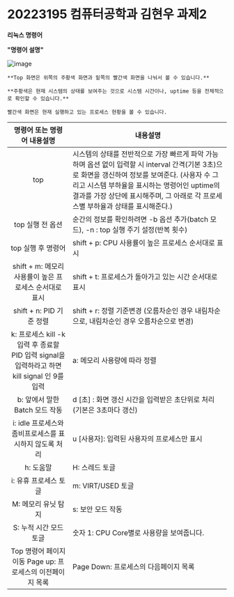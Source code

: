 # 20223195 컴퓨터공학과 김현우 과제2

**리눅스 명령어**

**"명령어 설명"** 

![image](https://user-images.githubusercontent.com/106826719/172023202-70da3ffc-e8fd-4077-9b76-d7b3776377bb.png)
```
**Top 화면은 위쪽의 주황색 화면과 밑쪽의 빨간색 화면을 나눠서 볼 수 있습니다.**

**주황색은 현재 시스템의 상태를 보여주는 것으로 시스템 시간이나, uptime 등을 전체적으로 확인할 수 있습니다.**

빨간색 화면은 현재 실행하고 있는 프로세스 현황을 볼 수 있습니다.
```
|명령어 또는 명령어 내용설명|내용설명|
|:---:|---|
|top|시스템의 상태를 전반적으로 가장 빠르게 파악 가능하며 옵션 없이 입력할 시 interval 간격(기본 3초)으로 화면을 갱신하여 정보를 보여준다. (사용자 수 그리고 시스템 부하율을 표시하는 명령어인 uptime의 결과를 가장 상단에 표시해주며, 그 아래로 각 프로세스별 부하율과 상태를 표시해준다.)|
|top 실행 전 옵션|순간의 정보를 확인하려면 -b 옵션 추가(batch 모드), -n : top 실행 주기 설정(반복 횟수)|
|top 실행 후 명령어|shift + p: CPU 사용률이 높은 프로세스 순서대로 표시|
|shift + m: 메모리 사용률이 높은 프로세스 순서대로 표시|shift + t: 프로세스가 돌아가고 있는 시간 순서대로 표시|
|shift + n: PID 기준 정렬| shift + r: 정렬 기준변경 (오름차순인 경우 내림차순으로, 내림차순인 경우 오름차순으로 변경)|
|k: 프로세스 kill -k 입력 후 종료할 PID 입력 signal을 입력하라고 하면 kill signal 인 9를 입력|a: 메모리 사용량에 따라 정렬|
|b: 앞에서 말한 Batch 모드 작동|d [초] : 화면 갱신 시간을 입력받은 초단위로 처리 (기본은 3초마다 갱신)|
|i: idle 프로세스와 좀비프로세스를 표시하지 않도록 처리|u [사용자]: 입력된 사용자의 프로세스만 표시|
|h: 도움말|H: 스레드 토글|
|i: 유휴 프로세스 토글|m: VIRT/USED 토글|
|M: 메모리 유닛 탐지|s: 보안 모드 작동|
|S: 누적 시간 모드 토글|숫자 1: CPU Core별로 사용량을 보여줍니다.|
|Top 명령어 페이지 이동 Page up: 프로세스의 이전페이지 목록|Page Down: 프로세스의 다음페이지 목록|


